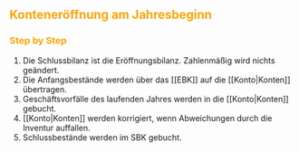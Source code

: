 ## <font color = "orange">Konteneröffnung am Jahresbeginn</font>

### <font color = "orange">Step by Step</font>
1. Die Schlussbilanz ist die Eröffnungsbilanz. Zahlenmäßig wird nichts geändert.
2. Die Anfangsbestände werden über das [[EBK]] auf die [[Konto|Konten]] übertragen.
3. Geschäftsvorfälle des laufenden Jahres werden in die [[Konto|Konten]] gebucht.
4. [[Konto|Konten]] werden korrigiert, wenn Abweichungen durch die Inventur auffallen.
5. Schlussbestände werden im SBK gebucht.